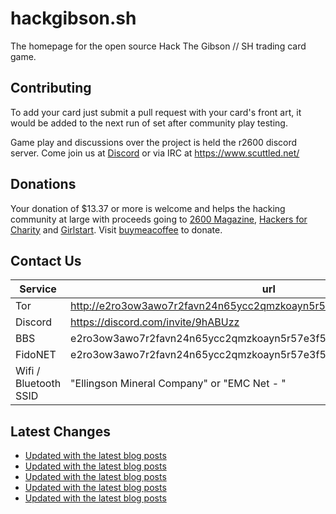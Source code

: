 # hackgibson.sh
The homepage for the open source Hack The Gibson // SH trading card game.


## Contributing

To add your card just submit a pull request with your card's front art, it would be added to the next run of set after community play testing.

Game play and discussions over the project is held the r2600 discord server. Come join us at [Discord](https://discord.com/invite/9hABUzz) or via IRC at https://www.scuttled.net/


## Donations

Your donation of $13.37 or more is welcome and helps the hacking community at large with proceeds going to [2600 Magazine](https://2600.com/), [Hackers for Charity](https://hackersforcharity.org) and [Girlstart](https://girlstart.org).  Visit [buymeacoffee](https://www.buymeacoffee.com/hackgibson.sh) to donate.


## Contact Us

Service | url
-|-
Tor | http://e2ro3ow3awo7r2favn24n65ycc2qmzkoayn5r57e3f56nvjwdcgg32ad.onion
Discord | https://discord.com/invite/9hABUzz
BBS | e2ro3ow3awo7r2favn24n65ycc2qmzkoayn5r57e3f56nvjwdcgg32ad.onion:23
FidoNET | e2ro3ow3awo7r2favn24n65ycc2qmzkoayn5r57e3f56nvjwdcgg32ad.onion:24554
Wifi / Bluetooth SSID | "Ellingson Mineral Company" or "EMC Net - <fidonet address>"

## Latest Changes
<!-- BLOG-POST-LIST:START -->
- [Updated with the latest blog posts](https://github.com/DFW2600/hackgibson.sh/commit/18b807c35a63f6c2a2cb56e0cede15f31edd013a)
- [Updated with the latest blog posts](https://github.com/DFW2600/hackgibson.sh/commit/7ba45ac9c2debbe5b54c89547e07a0628e6b16c7)
- [Updated with the latest blog posts](https://github.com/DFW2600/hackgibson.sh/commit/b8976cd76be6706c2b754c4ee32cceece710cb5e)
- [Updated with the latest blog posts](https://github.com/DFW2600/hackgibson.sh/commit/a690db217065bac1fc2f7b804bf90fabbd433fc0)
- [Updated with the latest blog posts](https://github.com/DFW2600/hackgibson.sh/commit/d28bec8a3789767aac7246049219d5e08bf54b5a)
<!-- BLOG-POST-LIST:END -->
